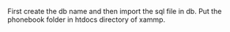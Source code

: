 First create the db name and then import the sql file in db. Put the phonebook folder in htdocs directory of xammp. 

